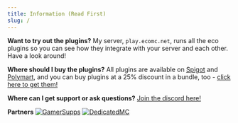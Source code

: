 ```yaml
---
title: Information (Read First)
slug: /
---
```


**Want to try out the plugins?**
My server, `play.ecomc.net`, runs all the eco plugins so you can see how they integrate with your server and each other. Have a look around!

**Where should I buy the plugins?**
All plugins are available on [Spigot](https://www.spigotmc.org/resources/authors/auxilor.507394/) and [Polymart](https://polymart.org/user/auxilor.1107), and you can buy plugins at a 25% discount in a bundle, too - [click here to get them!](https://polymart.org/bundle/eco-pack.110)

**Where can I get support or ask questions?**
[Join the discord here!](https://discord.gg/ZcwpSsE)

**Partners**
[![GamerSupps](https://i.imgur.com/6ZTOy5K.png)](https://gamersupps.gg/discount/Auxilor?afmc=Auxilor)
[![DedicatedMC](https://i.imgur.com/fx9Ze56.png)](https://dedimc.promo/Auxilor)